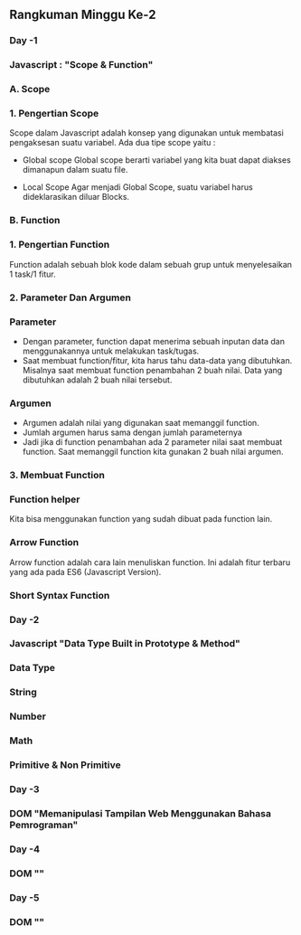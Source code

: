 ## Rangkuman Minggu Ke-2
### Day -1
### Javascript : "Scope & Function" 
### A. Scope
### 1. Pengertian Scope
Scope dalam Javascript adalah konsep yang digunakan untuk membatasi pengaksesan suatu variabel. Ada dua tipe scope yaitu :
- Global scope
Global scope berarti variabel yang kita buat dapat diakses dimanapun dalam suatu file.

- Local Scope
Agar menjadi Global Scope, suatu variabel harus dideklarasikan diluar Blocks.

### B. Function
### 1. Pengertian Function
Function adalah sebuah blok kode dalam sebuah grup untuk menyelesaikan 1 task/1 fitur.
### 2. Parameter Dan Argumen
### Parameter
- Dengan parameter, function dapat menerima sebuah inputan data dan menggunakannya untuk melakukan task/tugas.
- Saat membuat function/fitur, kita harus tahu data-data yang dibutuhkan. Misalnya saat membuat function penambahan 2 buah nilai. Data yang dibutuhkan adalah 2 buah nilai tersebut.
### Argumen
- Argumen adalah nilai yang digunakan saat memanggil function.
- Jumlah argumen harus sama dengan jumlah parameternya
- Jadi jika di function penambahan ada 2 parameter nilai saat membuat function. Saat memanggil function kita gunakan 2 buah nilai argumen.

### 3. Membuat Function
### Function helper
Kita bisa menggunakan function yang sudah dibuat pada function lain.

### Arrow Function
Arrow function adalah cara lain menuliskan function. Ini adalah fitur terbaru yang ada pada ES6 (Javascript Version).

### Short Syntax Function

### Day -2
### Javascript "Data Type Built in Prototype & Method" 
### Data Type
### String
### Number
### Math
### Primitive & Non Primitive

### Day -3
### DOM "Memanipulasi Tampilan Web Menggunakan Bahasa Pemrograman"

### Day -4
### DOM ""

### Day -5
### DOM ""

